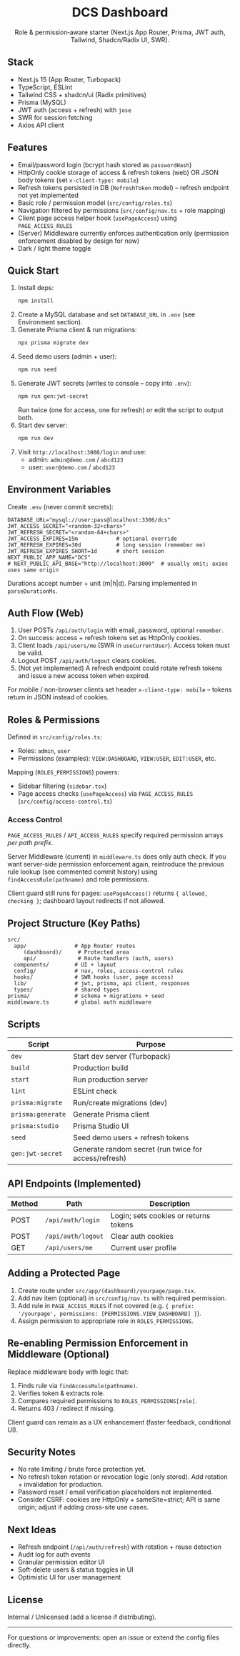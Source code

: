 <div align="center">

# DCS Dashboard

Role & permission‑aware starter (Next.js App Router, Prisma, JWT auth, Tailwind, Shadcn/Radix UI, SWR).

</div>

## Stack

- Next.js 15 (App Router, Turbopack)
- TypeScript, ESLint
- Tailwind CSS + shadcn/ui (Radix primitives)
- Prisma (MySQL)
- JWT auth (access + refresh) with `jose`
- SWR for session fetching
- Axios API client

## Features

- Email/password login (bcrypt hash stored as `passwordHash`)
- HttpOnly cookie storage of access & refresh tokens (web) OR JSON body tokens (set `x-client-type: mobile`)
- Refresh tokens persisted in DB (`RefreshToken` model) – refresh endpoint not yet implemented
- Basic role / permission model (`src/config/roles.ts`)
- Navigation filtered by permissions (`src/config/nav.ts` + role mapping)
- Client page access helper hook (`usePageAccess`) using `PAGE_ACCESS_RULES`
- (Server) Middleware currently enforces authentication only (permission enforcement disabled by design for now)
- Dark / light theme toggle

## Quick Start

1. Install deps:
	```bash
	npm install
	```
2. Create a MySQL database and set `DATABASE_URL` in `.env` (see Environment section).
3. Generate Prisma client & run migrations:
	```bash
	npx prisma migrate dev
	```
4. Seed demo users (admin + user):
	```bash
	npm run seed
	```
5. Generate JWT secrets (writes to console – copy into `.env`):
	```bash
	npm run gen:jwt-secret
	```
	Run twice (one for access, one for refresh) or edit the script to output both.
6. Start dev server:
	```bash
	npm run dev
	```
7. Visit `http://localhost:3000/login` and use:
	- admin: `admin@demo.com` / `abcd123`
	- user:  `user@demo.com`  / `abcd123`

## Environment Variables

Create `.env` (never commit secrets):

```
DATABASE_URL="mysql://user:pass@localhost:3306/dcs"
JWT_ACCESS_SECRET="<random-32+chars>"
JWT_REFRESH_SECRET="<random-64+chars>"
JWT_ACCESS_EXPIRES=15m            # optional override
JWT_REFRESH_EXPIRES=30d           # long session (remember me)
JWT_REFRESH_EXPIRES_SHORT=1d      # short session
NEXT_PUBLIC_APP_NAME="DCS"
# NEXT_PUBLIC_API_BASE="http://localhost:3000"  # usually omit; axios uses same origin
```

Durations accept number + unit (m|h|d). Parsing implemented in `parseDurationMs`.

## Auth Flow (Web)

1. User POSTs `/api/auth/login` with email, password, optional `remember`.
2. On success: access + refresh tokens set as HttpOnly cookies.
3. Client loads `/api/users/me` (SWR in `useCurrentUser`). Access token must be valid.
4. Logout POST `/api/auth/logout` clears cookies.
5. (Not yet implemented) A refresh endpoint could rotate refresh tokens and issue a new access token when expired.

For mobile / non-browser clients set header `x-client-type: mobile` – tokens return in JSON instead of cookies.

## Roles & Permissions

Defined in `src/config/roles.ts`:

- Roles: `admin`, `user`
- Permissions (examples): `VIEW:DASHBOARD`, `VIEW:USER`, `EDIT:USER`, etc.

Mapping (`ROLES_PERMISSIONS`) powers:

- Sidebar filtering (`sidebar.tsx`)
- Page access checks (`usePageAccess`) via `PAGE_ACCESS_RULES` (`src/config/access-control.ts`)

### Access Control

`PAGE_ACCESS_RULES` / `API_ACCESS_RULES` specify required permission arrays *per path prefix*.

Server Middleware (current) in `middleware.ts` does only auth check. If you want server‑side permission enforcement again, reintroduce the previous rule lookup (see commented commit history) using `findAccessRule(pathname)` and role permissions.

Client guard still runs for pages: `usePageAccess()` returns `{ allowed, checking }`; dashboard layout redirects if not allowed.

## Project Structure (Key Paths)

```
src/
  app/               # App Router routes
	 (dashboard)/     # Protected area
	 api/             # Route handlers (auth, users)
  components/        # UI + layout
  config/            # nav, roles, access-control rules
  hooks/             # SWR hooks (user, page access)
  lib/               # jwt, prisma, api client, responses
  types/             # shared types
prisma/              # schema + migrations + seed
middleware.ts        # global auth middleware
```

## Scripts

| Script | Purpose |
| ------ | ------- |
| `dev` | Start dev server (Turbopack) |
| `build` | Production build |
| `start` | Run production server |
| `lint` | ESLint check |
| `prisma:migrate` | Run/create migrations (dev) |
| `prisma:generate` | Generate Prisma client |
| `prisma:studio` | Prisma Studio UI |
| `seed` | Seed demo users + refresh tokens |
| `gen:jwt-secret` | Generate random secret (run twice for access/refresh) |

## API Endpoints (Implemented)

| Method | Path | Description |
| ------ | ---- | ----------- |
| POST | `/api/auth/login` | Login; sets cookies or returns tokens |
| POST | `/api/auth/logout` | Clear auth cookies |
| GET  | `/api/users/me` | Current user profile |

## Adding a Protected Page

1. Create route under `src/app/(dashboard)/yourpage/page.tsx`.
2. Add nav item (optional) in `src/config/nav.ts` with required permission.
3. Add rule in `PAGE_ACCESS_RULES` if not covered (e.g. `{ prefix: '/yourpage', permissions: [PERMISSIONS.VIEW_DASHBOARD] }`).
4. Assign permission to appropriate role in `ROLES_PERMISSIONS`.

## Re‑enabling Permission Enforcement in Middleware (Optional)

Replace middleware body with logic that:

1. Finds rule via `findAccessRule(pathname)`.
2. Verifies token & extracts role.
3. Compares required permissions to `ROLES_PERMISSIONS[role]`.
4. Returns 403 / redirect if missing.

Client guard can remain as a UX enhancement (faster feedback, conditional UI).

## Security Notes

- No rate limiting / brute force protection yet.
- No refresh token rotation or revocation logic (only stored). Add rotation + invalidation for production.
- Password reset / email verification placeholders not implemented.
- Consider CSRF: cookies are HttpOnly + sameSite=strict; API is same origin; adjust if adding cross-site use cases.

## Next Ideas

- Refresh endpoint (`/api/auth/refresh`) with rotation + reuse detection
- Audit log for auth events
- Granular permission editor UI
- Soft-delete users & status toggles in UI
- Optimistic UI for user management

## License

Internal / Unlicensed (add a license if distributing).

---

For questions or improvements: open an issue or extend the config files directly.
